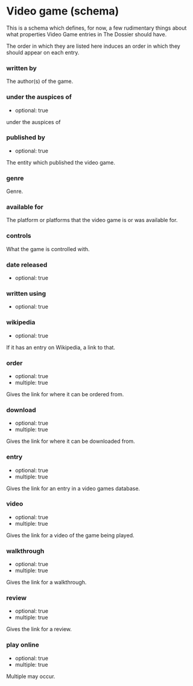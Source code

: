Video game (schema)
===================

This is a schema which defines, for now, a few rudimentary things about
what properties Video Game entries in The Dossier should have.

The order in which they are listed here induces an order in which they
should appear on each entry.

### written by

The author(s) of the game.

### under the auspices of

*   optional: true

under the auspices of

### published by

*    optional: true

The entity which published the video game.

### genre

Genre.

### available for

The platform or platforms that the video game is or was available for.

### controls

What the game is controlled with.

### date released

*    optional: true

### written using

*    optional: true

### wikipedia

*    optional: true

If it has an entry on Wikipedia, a link to that.

### order

*    optional: true
*    multiple: true

Gives the link for where it can be ordered from.

### download

*    optional: true
*    multiple: true

Gives the link for where it can be downloaded from.

### entry

*    optional: true
*    multiple: true

Gives the link for an entry in a video games database.

### video

*    optional: true
*    multiple: true

Gives the link for a video of the game being played.

### walkthrough

*    optional: true
*    multiple: true

Gives the link for a walkthrough.

### review

*    optional: true
*    multiple: true

Gives the link for a review.

### play online

*    optional: true
*    multiple: true

Multiple may occur.
